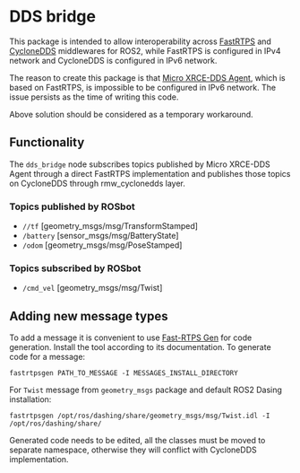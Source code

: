 # DDS bridge

This package is intended to allow interoperability across [FastRTPS](https://github.com/eProsima/Fast-RTPS) and [CycloneDDS](https://github.com/eclipse-cyclonedds/cyclonedds) middlewares for ROS2, while FastRTPS is configured in IPv4 network and CycloneDDS is configured in IPv6 network.

The reason to create this package is that [Micro XRCE-DDS Agent](https://github.com/eProsima/Micro-XRCE-DDS-Agent), which is based on FastRTPS, is impossible to be configured in IPv6 network. The issue persists as the time of writing this code. 

Above solution should be considered as a temporary workaround.

## Functionality

The `dds_bridge` node subscribes topics published by Micro XRCE-DDS Agent through a direct FastRTPS implementation and publishes those topics on CycloneDDS through rmw_cyclonedds layer.

### Topics published by ROSbot

- `//tf` [geometry_msgs/msg/TransformStamped]
- `/battery` [sensor_msgs/msg/BatteryState]
- `/odom` [geometry_msgs/msg/PoseStamped]

### Topics subscribed by ROSbot

- `/cmd_vel` [geometry_msgs/msg/Twist]

## Adding new message types

To add a message it is convenient to use [Fast-RTPS Gen](https://github.com/eProsima/Fast-RTPS-Gen) for code generation.
Install the tool according to its documentation.
To generate code for a message:
```
fastrtpsgen PATH_TO_MESSAGE -I MESSAGES_INSTALL_DIRECTORY
```

For `Twist` message from `geometry_msgs` package and default ROS2 Dasing installation:

```
fastrtpsgen /opt/ros/dashing/share/geometry_msgs/msg/Twist.idl -I /opt/ros/dashing/share/
```

Generated code needs to be edited, all the classes must be moved to separate namespace, otherwise they will conflict with CycloneDDS implementation.